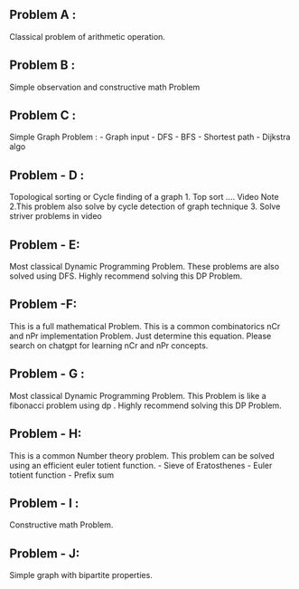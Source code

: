 
## Problem A :

   Classical problem of arithmetic operation. 
	

## Problem B : 

   Simple observation and constructive math Problem


## Problem C : 

   Simple Graph Problem :
		- Graph input
		- DFS 
		- BFS
		- Shortest path 
		- Dijkstra algo
  

## Problem - D : 

   Topological sorting or Cycle finding of a graph
		1. Top sort …. Video Note
		2.This problem also solve by cycle detection of graph technique 
		3. Solve striver problems in video
	

## Problem - E:

   Most classical Dynamic Programming Problem. These problems are also solved using DFS. Highly recommend solving this DP Problem.

## Problem -F:

   This is a full mathematical Problem. This is a common combinatorics nCr and nPr implementation Problem. Just determine this equation.
   Please search on chatgpt for learning nCr and nPr concepts.


## Problem - G : 

   Most classical Dynamic Programming Problem. This Problem is like a fibonacci problem using dp . Highly recommend solving this DP Problem.


## Problem - H:

   This is a common Number theory problem. This problem can be solved using an efficient euler totient function.
		- Sieve of Eratosthenes
		- Euler totient function
		- Prefix sum

## Problem - I : 
   
   Constructive math Problem.

## Problem - J:
   
   Simple graph with bipartite properties.
